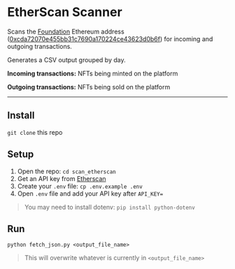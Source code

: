 # EtherScan Scanner

Scans the [Foundation](https://foundation.app/) Ethereum address ([0xcda72070e455bb31c7690a170224ce43623d0b6f](https://etherscan.io/token/0x3B3ee1931Dc30C1957379FAc9aba94D1C48a5405?a=0xcda72070e455bb31c7690a170224ce43623d0b6f)) for incoming and outgoing transactions.

Generates a CSV output grouped by day.

**Incoming transactions:** NFTs being minted on the platform

**Outgoing transactions:** NFTs being sold on the platform

---

## Install

`git clone` this repo

## Setup

1. Open the repo: `cd scan_etherscan`
2. Get an API key from [Etherscan](https://etherscan.io/apis)
3. Create your `.env` file: `cp .env.example .env`
4. Open `.env` file and add your API key after `API_KEY=`

> You may need to install dotenv: `pip install python-dotenv`

## Run

`python fetch_json.py <output_file_name>`

> This will overwrite whatever is currently in `<output_file_name>`
